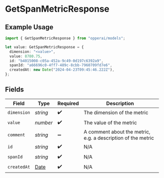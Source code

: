 # GetSpanMetricResponse

## Example Usage

```typescript
import { GetSpanMetricResponse } from "opperai/models";

let value: GetSpanMetricResponse = {
  dimension: "<value>",
  value: 8780.75,
  id: "b4015008-c05a-452a-9c49-0d197c6392a9",
  spanId: "a66696c0-4ff7-489c-8cbb-7960709fd7e6",
  createdAt: new Date("2024-04-23T09:45:46.222Z"),
};
```

## Fields

| Field                                                                                         | Type                                                                                          | Required                                                                                      | Description                                                                                   |
| --------------------------------------------------------------------------------------------- | --------------------------------------------------------------------------------------------- | --------------------------------------------------------------------------------------------- | --------------------------------------------------------------------------------------------- |
| `dimension`                                                                                   | *string*                                                                                      | :heavy_check_mark:                                                                            | The dimension of the metric                                                                   |
| `value`                                                                                       | *number*                                                                                      | :heavy_check_mark:                                                                            | The value of the metric                                                                       |
| `comment`                                                                                     | *string*                                                                                      | :heavy_minus_sign:                                                                            | A comment about the metric, e.g. a description of the metric                                  |
| `id`                                                                                          | *string*                                                                                      | :heavy_check_mark:                                                                            | N/A                                                                                           |
| `spanId`                                                                                      | *string*                                                                                      | :heavy_check_mark:                                                                            | N/A                                                                                           |
| `createdAt`                                                                                   | [Date](https://developer.mozilla.org/en-US/docs/Web/JavaScript/Reference/Global_Objects/Date) | :heavy_check_mark:                                                                            | N/A                                                                                           |